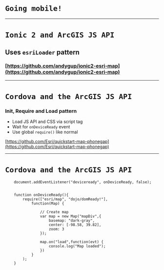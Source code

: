 # `Going mobile!`

---

# `Ionic 2 and ArcGIS JS API`

## Uses `esriLoader` pattern

### [https://github.com/andygup/ionic2-esri-map](https://github.com/andygup/ionic2-esri-map)

---

# `Cordova and the ArcGIS JS API`

### Init, Require and Load pattern

* Load JS API and CSS via script tag
* Wait for `onDeviceReady` event
* Use global `require()` like normal

[https://github.com/Esri/quickstart-map-phonegap](https://github.com/Esri/quickstart-map-phonegap)

---

# `Cordova and the ArcGIS JS API`

```
    document.addEventListener("deviceready", onDeviceReady, false);
    
    
    function onDeviceReady(){
        require(["esri/map", "dojo/domReady!"],
            function(Map) {
    
                // Create map
                var map = new Map("mapDiv",{
                    basemap: "dark-gray",
                    center: [-98.58, 39.82],
                    zoom: 3
                });
    
                map.on("load",function(evt) {
                    console.log("Map loaded");
                })
            }
        );
    }


```